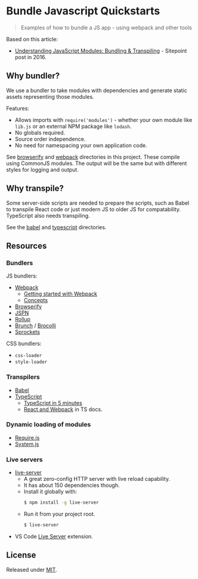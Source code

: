 # Bundle Javascript Quickstarts
> Examples of how to bundle a JS app - using webpack and other tools


Based on this article:

- [Understanding JavaScript Modules: Bundling & Transpiling](https://www.sitepoint.com/javascript-modules-bundling-transpiling/) - Sitepoint post in 2016.


## Why bundler?

We use a bundler to take modules with dependencies and generate static assets representing those modules.

Features:

- Allows imports with `require('modules')` - whether your own module like `lib.js` or an external NPM package like `lodash`.
- No globals required.
- Source order independence.
- No need for namespacing your own application code.


See [browserify](/quickstarts/browserify/) and [webpack](/quickstarts/webpack/) directories in this project. These compile using CommonJS modules. The output will be the same but with different styles for logging and output.


## Why transpile?

Some server-side scripts are needed to prepare the scripts, such as Babel to transpile React code or just modern JS to older JS for compatability. TypeScript also needs transpiling.

See the [babel](/quickstarts/babel/) and [typescript](/quickstarts/typescript) directories.


## Resources

### Bundlers

JS bundlers:

- [Webpack](http://webpack.github.io/)
    - [Getting started with Webpack](webpack.github.io/docs/tutorials/getting-started/)
    - [Concepts](https://webpack.js.org/concepts)
- [Browserify](http://browserify.org/)
- [JSPN](http://jspm.io/)
- [Rollup](http://rollupjs.org/)
- [Brunch](http://brunch.io/) / [Brocolli](http://broccolijs.com/)
- [Sprockets](https://github.com/rails/sprockets)

CSS bundlers:

- `css-loader`
- `style-loader`

### Transpilers

- [Babel](https://babeljs.io/)
- [TypeScript](http://www.typescriptlang.org/)
    - [TypeScript in 5 minutes](https://www.typescriptlang.org/docs/handbook/typescript-in-5-minutes.html)
    - [React and Webpack](https://www.typescriptlang.org/docs/handbook/react-&-webpack.html) in TS docs.

### Dynamic loading of modules

- [Require.js](https://requirejs.org)
- [System.js](https://github.com/systemjs/systemjs)

### Live servers

- [live-server](https://www.npmjs.com/package/live-server)
    - A great zero-config HTTP server with live reload capability. 
    - It has about 150 dependencies though.
    - Install it globally with:
        ```sh
        $ npm install -g live-server
        ```
    - Run it from your project root.
        ```sh
        $ live-server
        ```
- VS Code [Live Server](https://marketplace.visualstudio.com/items?itemName=ritwickdey.LiveServer) extension.


## License

Released under [MIT](/LICENSE).
